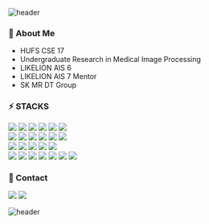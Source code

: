 ![header](https://capsule-render.vercel.app/api?type=slice&color=6C2DC7&height=80&section=header&text=nuyhc&fontSize=45&fontColor=FFFFFF&fontAlign=85&fontAlignY=25&rotate=7)

### 🧷 About Me
- HUFS CSE 17
- Undergraduate Research in Medical Image Processing
- LIKELION AIS 6
- LIKELION AIS 7 Mentor
- SK MR DT Group

### ⚡ STACKS
<img src="https://img.shields.io/badge/C-A8B9CC?style=flat&logo=c&logoColor=FFFFFF&"/> <img src="https://img.shields.io/badge/C++-00599C?style=flat&logo=cplusplus&logoColor=FFFFFF&"/> <img src="https://img.shields.io/badge/Python-3776AB?style=flat&logo=python&logoColor=FFFFFF&"/> <img src="https://img.shields.io/badge/MySQL-4479A1?style=flat&logo=mysql&logoColor=FFFFFF&"/> <img src="https://img.shields.io/badge/Markdown-000000?style=flat&logo=markdown&logoColor=FFFFFF&"/> <img src="https://img.shields.io/badge/LaTeX-008080?style=flat&logo=latex&logoColor=FFFFFF&"/>  
<img src="https://img.shields.io/badge/Numpy-013243?style=flat&logo=numpy&logoColor=FFFFFF&"/> <img src="https://img.shields.io/badge/Pandas-150458?style=flat&logo=pandas&logoColor=FFFFFF&"/> <img src="https://img.shields.io/badge/Scikit%20Learn-7931E?style=flat&logo=scikitlearn&logoColor=FFFFFF&"/> <img src="https://img.shields.io/badge/TensorFlow-FF6F00?style=flat&logo=tensorflow&logoColor=FFFFFF&"/> <img src="https://img.shields.io/badge/Keras-D00000?style=flat&logo=keras&logoColor=FFFFFF&"/> <img src="https://img.shields.io/badge/PyTorch-EE4C2C?style=flat&logo=pytorch&logoColor=FFFFFF&"/>  
<img src="https://img.shields.io/badge/OpenCV-5C3EE8?style=flat&logo=opencv&logoColor=FFFFFF&"/> <img src="https://img.shields.io/badge/win32com-0078D6?style=flat&logo=windows&logoColor=FFFFFF&"/> <img src="https://img.shields.io/badge/PyQt5-41CD52?style=flat&logo=qt&logoColor=FFFFFF&"/> <img src="https://img.shields.io/badge/Selenium-43B02A?style=flat&logo=selenium&logoColor=FFFFFF&"/> <img src="https://img.shields.io/badge/Streamlit-FF4B4B?style=flat&logo=streamlit&logoColor=FFFFFF&"/>      
<img src="https://img.shields.io/badge/VS Code-007ACC?style=flat&logo=visualstudiocode&logoColor=FFFFFF&"/> <img src="https://img.shields.io/badge/Jupyter-F37626?style=flat&logo=jupyter&logoColor=FFFFFF&"/> <img src="https://img.shields.io/badge/Anaconda-44A833?style=flat&logo=anaconda&logoColor=FFFFFF&"/> <img src="https://img.shields.io/badge/Notion-000000?style=flat&logo=notion&logoColor=FFFFFF&"/> <img src="https://img.shields.io/badge/Discord-5865F2?style=flat&logo=discord&logoColor=FFFFFF&"/> <img src="https://img.shields.io/badge/Git-F05032?style=flat&logo=git&logoColor=FFFFFF&"/> <img src="https://img.shields.io/badge/GitHub-181717?style=flat&logo=github&logoColor=FFFFFF&"/>

### 💬 Contact
<a href="https://nuyhc.github.io/"><img src="https://img.shields.io/badge/Blog-AFB4FF?style=flat&logo=githubpages&logoColor=FFFFFF"/></a>
<a href="https://www.notion.so/7c2f421cc2844b64869e50b8260c499a"><img src="https://img.shields.io/badge/Resume-B1E1FF?style=flat&logo=notion&logoColor=FFFFFF"/></a>

![header](https://capsule-render.vercel.app/api?type=slice&color=6C2DC7&height=80&section=footer)
